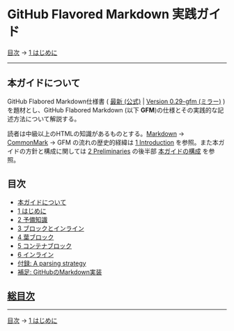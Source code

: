 # GitHub Flavored Markdown 実践ガイド

[目次](index.md) →
[1 はじめに](introduction.md)

------------------------------------------------------------------------

## 本ガイドについて

GitHub Flabored Markdown仕様書 ( [最新 (公式)](https://github.github.com/gfm/) | [Version 0.29-gfm (ミラー)](https://higuma.github.io/github-flabored-markdown/) ) を題材とし、GitHub Flabored Markdown (以下 __GFM__)の仕様とその実践的な記述方法について解説する。

読者は中級以上のHTMLの知識があるものとする。[Markdown] → [CommonMark] → GFM の流れの歴史的経緯は [1 Introduction](introduction.md) を参照。また本ガイドの方針と構成に関しては [2 Preliminaries](preliminaries.md) の後半部 [本ガイドの構成](preliminaries.md#本ガイドの構成) を参照。

## 目次

* [本ガイドについて](README.md)
* [1 はじめに](introduction.md)
* [2 予備知識](preliminaries.md)
* [3 ブロックとインライン](blocks-and-inlines.md)
* [4 葉ブロック](leaf-blocks.md)
* [5 コンテナブロック](container-blocks.md)
* [6 インライン](inlines.md)
* [付録: A parsing strategy](appendix-a-parsing-strategy.md)
* [補足: GitHubのMarkdown実装](github-markdown-implementation.md)

## [総目次](index.md#総目次)

------------------------------------------------------------------------

[目次](index.md) →
[1 はじめに](introduction.md)

[CommonMark]: https://commonmark.org/
[Markdown]: https://ja.wikipedia.org/wiki/Markdown
